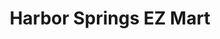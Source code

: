 ---
title: "Harbor Springs EZ Mart"
url: /harbor-springs/harbor-springs-ez-mart/
shop: convenience
---